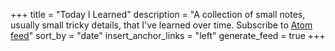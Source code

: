 +++
title = "Today I Learned"
description = "A collection of small notes, usually small tricky details, that I've learned over time. Subscribe to [Atom feed](/tils/atom.xml)"
sort_by = "date"
insert_anchor_links = "left"
generate_feed = true
+++
